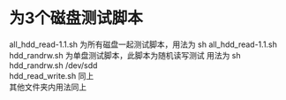 # 为3个磁盘测试脚本
all_hdd_read-1.1.sh 为所有磁盘一起测试脚本，用法为 sh all_hdd_read-1.1.sh<br>
hdd_randrw.sh 为单盘测试脚本，此脚本为随机读写测试 用法为 sh hdd_randrw.sh /dev/sdd<br>
hdd_read_write.sh 同上<br>
其他文件夹内用法同上<br>
